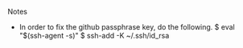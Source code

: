 Notes

* In order to fix the github passphrase key, do the following.
  $ eval "$(ssh-agent -s)"
  $ ssh-add -K ~/.ssh/id_rsa


